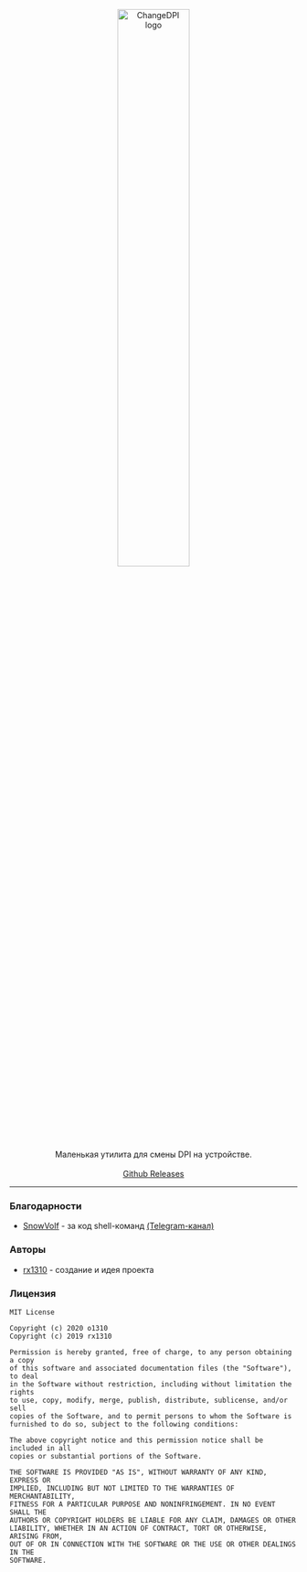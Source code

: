 <p align="center">
  <a href="https://o1310.github.io">
    <img src="" alt="ChangeDPI logo" width="50%">
  </a>
</p>
<br>
<p align="center">Маленькая утилита для смены DPI на устройстве.
  <br><br>
  <a href="https://github.com/o1310/ChangeDPI/releases">Github Releases</a>
</p>

---

### Благодарности
* [SnowVolf](https://t.me/SnowVolf) - за код shell-команд [(Telegram-канал\)](https://t.me/VolfsChannel)

### Авторы
* [rx1310](https://github.com/rx1310) - создание и идея проекта

### Лицензия
```
MIT License

Copyright (c) 2020 o1310
Copyright (c) 2019 rx1310

Permission is hereby granted, free of charge, to any person obtaining a copy
of this software and associated documentation files (the "Software"), to deal
in the Software without restriction, including without limitation the rights
to use, copy, modify, merge, publish, distribute, sublicense, and/or sell
copies of the Software, and to permit persons to whom the Software is
furnished to do so, subject to the following conditions:

The above copyright notice and this permission notice shall be included in all
copies or substantial portions of the Software.

THE SOFTWARE IS PROVIDED "AS IS", WITHOUT WARRANTY OF ANY KIND, EXPRESS OR
IMPLIED, INCLUDING BUT NOT LIMITED TO THE WARRANTIES OF MERCHANTABILITY,
FITNESS FOR A PARTICULAR PURPOSE AND NONINFRINGEMENT. IN NO EVENT SHALL THE
AUTHORS OR COPYRIGHT HOLDERS BE LIABLE FOR ANY CLAIM, DAMAGES OR OTHER
LIABILITY, WHETHER IN AN ACTION OF CONTRACT, TORT OR OTHERWISE, ARISING FROM,
OUT OF OR IN CONNECTION WITH THE SOFTWARE OR THE USE OR OTHER DEALINGS IN THE
SOFTWARE.
```
